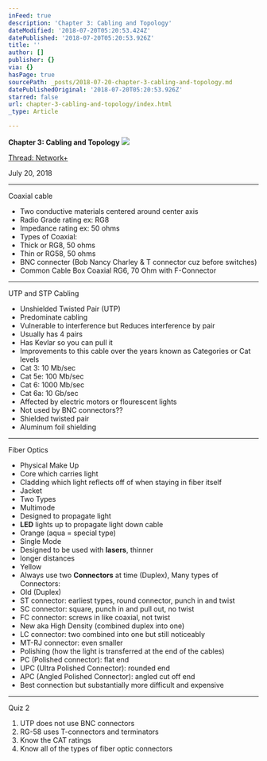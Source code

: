 ```yaml
---
inFeed: true
description: 'Chapter 3: Cabling and Topology'
dateModified: '2018-07-20T05:20:53.424Z'
datePublished: '2018-07-20T05:20:53.926Z'
title: ''
author: []
publisher: {}
via: {}
hasPage: true
sourcePath: _posts/2018-07-20-chapter-3-cabling-and-topology.md
datePublishedOriginal: '2018-07-20T05:20:53.926Z'
starred: false
url: chapter-3-cabling-and-topology/index.html
_type: Article

---
```

**Chapter 3: Cabling and Topology**
![](https://the-grid-user-content.s3-us-west-2.amazonaws.com/efe27289-57bc-474f-af99-2b863d364533.jpg)

[Thread: Network+][0]

July 20, 2018

---

Coaxial cable

* Two conductive materials centered around center axis
* Radio Grade rating ex: RG8
* Impedance rating ex: 50 ohms
* Types of Coaxial:
* Thick or RG8, 50 ohms
* Thin or RG58, 50 ohms
* BNC connecter (Bob Nancy Charley & T connector cuz before switches)
* Common Cable Box Coaxial RG6, 70 Ohm with F-Connector

---

UTP and STP Cabling

* Unshielded Twisted Pair (UTP)
* Predominate cabling
* Vulnerable to interference but Reduces interference by pair
* Usually has 4 pairs
* Has Kevlar so you can pull it
* Improvements to this cable over the years known as Categories or Cat levels
* Cat 3: 10 Mb/sec
* Cat 5e: 100 Mb/sec
* Cat 6: 1000 Mb/sec
* Cat 6a: 10 Gb/sec
* Affected by electric motors or flourescent lights
* Not used by BNC connectors??
* Shielded twisted pair
* Aluminum foil shielding

---

Fiber Optics

* Physical Make Up
* Core which carries light
* Cladding which light reflects off of when staying in fiber itself
* Jacket
* Two Types
* Multimode
* Designed to propagate light
* **LED** lights up to propagate light down cable
* Orange (aqua = special type)
* Single Mode
* Designed to be used with **lasers**, thinner
* longer distances
* Yellow
* Always use two **Connectors** at time (Duplex), Many types of Connectors:
* Old (Duplex)
* ST connector: earliest types, round connector, punch in and twist
* SC connector: square, punch in and pull out, no twist
* FC connector: screws in like coaxial, not twist
* New aka High Density (combined duplex into one)
* LC connector: two combined into one but still noticeably
* MT-RJ connector: even smaller
* Polishing (how the light is transferred at the end of the cables)
* PC (Polished connector): flat end
* UPC (Ultra Polished Connector): rounded end
* APC (Angled Polished Connector): angled cut off end
* Best connection but substantially more difficult and expensive

---

Quiz 2

1. UTP does not use BNC connectors
2. RG-58 uses T-connectors and terminators
3. Know the CAT ratings
4. Know all of the types of fiber optic connectors

[0]: http://ryanroe.io/thread-network